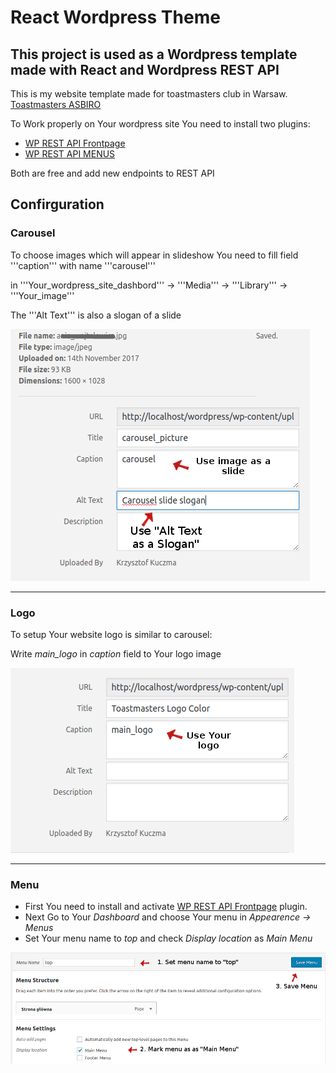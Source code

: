 React Wordpress Theme
===

This project is used as a Wordpress template made with React and Wordpress REST API
---

This is my website template made for toastmasters club in Warsaw.
[Toastmasters ASBIRO](http://toastmasters.asbiro.pl/)

To Work properly on Your wordpress site You need to install two plugins:
* [WP REST API Frontpage](https://wordpress.org/plugins/wp-rest-api-frontpage/)
* [WP REST API MENUS](https://wordpress.org/plugins/wp-rest-api-v2-menus/)

Both are free and add new endpoints to REST API

## Confirguration

### Carousel

To choose images which will appear in slideshow You need to fill field '''caption''' with name '''carousel''' 

in '''Your_wordpress_site_dashbord''' -> '''Media''' -> '''Library''' -> '''Your_image'''

The '''Alt Text''' is also a slogan of a slide

![Choose slide images](https://github.com/KrzysiekKuczma/Toastmasters_Site/blob/master/readme_screenshots/carousel_config.png?raw=true "carousel config")

---

### Logo
To setup Your website logo is similar to carousel:

Write *main_logo* in *caption* field to Your logo image

![Choose logo image](https://github.com/KrzysiekKuczma/Toastmasters_Site/blob/master/readme_screenshots/logo_config.png?raw=true "logo config")

---

### Menu

* First You need to install and activate [WP REST API Frontpage](https://wordpress.org/plugins/wp-rest-api-frontpage/) plugin.
* Next Go to Your *Dashboard* and choose Your menu in *Appearence -> Menus*
* Set Your menu name to *top* and check *Display location* as *Main Menu*


![setup menu](./readme_screenshots/menu_config.png?raw=true "logo config")
